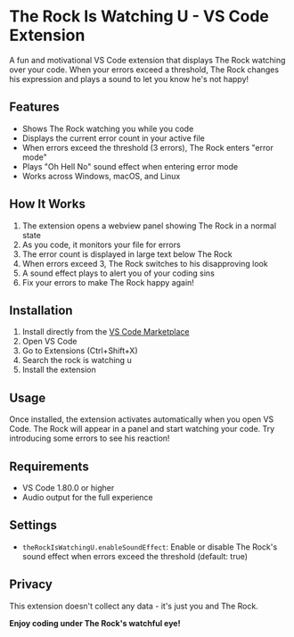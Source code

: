 # The Rock Is Watching U - VS Code Extension

A fun and motivational VS Code extension that displays The Rock watching over your code. When your errors exceed a threshold, The Rock changes his expression and plays a sound to let you know he's not happy!

## Features

- Shows The Rock watching you while you code
- Displays the current error count in your active file
- When errors exceed the threshold (3 errors), The Rock enters "error mode"
- Plays "Oh Hell No" sound effect when entering error mode
- Works across Windows, macOS, and Linux

## How It Works

1. The extension opens a webview panel showing The Rock in a normal state
2. As you code, it monitors your file for errors
3. The error count is displayed in large text below The Rock
4. When errors exceed 3, The Rock switches to his disapproving look
5. A sound effect plays to alert you of your coding sins
6. Fix your errors to make The Rock happy again!

## Installation

1. Install directly from the [VS Code Marketplace](https://marketplace.visualstudio.com/items?itemName=wilsonleung-767.the-rock-is-watching-u)
2. Open VS Code
3. Go to Extensions (Ctrl+Shift+X)
4. Search the rock is watching u
5. Install the extension

## Usage

Once installed, the extension activates automatically when you open VS Code. The Rock will appear in a panel and start watching your code. Try introducing some errors to see his reaction!

## Requirements

- VS Code 1.80.0 or higher
- Audio output for the full experience

## Settings

- `theRockIsWatchingU.enableSoundEffect`: Enable or disable The Rock's sound effect when errors exceed the threshold (default: true)

## Privacy

This extension doesn't collect any data - it's just you and The Rock.

**Enjoy coding under The Rock's watchful eye!**
